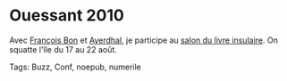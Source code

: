 # Ouessant 2010

Avec [François Bon](http://www.tierslivre.net/) et [Ayerdhal](http://www.facebook.com/pages/Ayerdhal/182872030566), je participe au [salon du livre insulaire](http://livre-insulaire.meleeweb.net/SILI_2010_-_Catalogue.pdf). On squatte l'île du 17 au 22 août.

Tags: Buzz, Conf, noepub, numerile